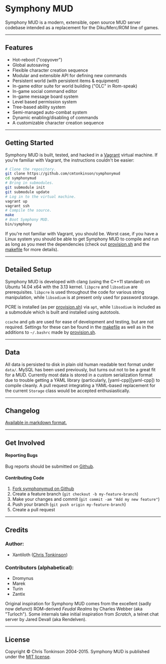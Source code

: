 # Symphony MUD

Symphony MUD is a modern, extensible, open source MUD server codebase intended as a replacement for the Diku/Merc/ROM line of games.

---
## Features

  * Hot-reboot ("copyover")
  * Global autosaving
  * Flexible character creation sequence
  * Modular and extensible API for defining new commands
  * Persistent world (with persistent items & equipment)
  * In-game editor suite for world building ("OLC" in Rom-speak)
  * In-game social command editor
  * In-game message board system
  * Level based permission system
  * Tree-based ability system
  * Semi-managed auto-combat system
  * Dynamic enabling/disabling of commands
  * A customizable character creation sequence

---
## Getting Started

Symphony MUD is built, tested, and hacked in a [Vagrant](https://www.vagrantup.com/) virtual machine. If you're familiar with Vagrant, the instructions couldn't be easier:

```bash
# Clone the repository.
git clone https://github.com/cmtonkinson/symphonymud
cd symphonymud
# Bring in submodules.
git submodule init
git submodule update
# Log in to the virtual machine.
vagrant up
vagrant ssh
# Compile the source.
make
# Boot Symphony MUD.
bin/symphony
```

If you're not familiar with Vagrant, you should be. Worst case, if you have a Linux system you should be able to get Symphony MUD to compile and run as long as you meet the dependencies (check out [provision.sh](provision.sh) and the [makefile](makefile) for more details).

---
## Detailed Setup

Symphony MUD is developed with clang (using the C++11 standard) on Ubuntu 14.04 x64 with the 3.13 kernel. `libpcre` and `libsodium` are prerequisites. `libpcre` is used throughout the code for various string manipulation, while `libsodium` is at present only used for password storage.

PCRE is installed (as per [provision.sh](provision.sh)) via `apt`, while `libsodium` is included as a submodule which is built and installed using autotools.

`ccache` and `gdb` are used for ease of development and testing, but are not required. Settings for these can be found in the [makefile](makefile) as well as in the additions to `~/.bashrc` made by [provision.sh](provision.sh).

---
## Data

All data is persisted to disk in plain old human readable text format under `data/`. MySQL has been used previously, but turns out not to be a great fit for a MUD. Currently most data is stored in a custom serialization format due to trouble getting a YAML library (particularly, [yaml-cpp][yaml-cpp]) to compile cleanly. A pull request integrating a YAML-based replacement for the current `Storage` class would be accepted enthusiastically.

---
## Changelog

[Available in markdown format.](doc/CHANGELOG.md)

---
## Get Involved

#### Reporting Bugs

Bug reports should be submitted on [Github][bugs].

#### Contributing Code

  1. [Fork symphonymud on Github][fork]
  1. Create a feature branch (`git checkout -b my-feature-branch`)
  1. Make your changes and commit (`git commit -am "Add my new feature"`)
  1. Push your branch (`git push origin my-feature-branch`)
  1. Create a pull request

---
## Credits

### Author:

  * Xantiloth ([Chris Tonkinson][chris])

### Contributors (alphabetical):

  * Dromynus
  * Marek
  * Turin
  * Zantix

Original inspiration for Symphony MUD comes from the excellent (sadly now defunct) ROM-derived *Feudal Realms* by Charles Webber (aka "Turloch"). Some internals take initial inspiration from *Scratch*, a telnet chat server by Jared Devall (aka Rendelven).

---
## License

Copyright © Chris Tonkinson 2004-2015. Symphony MUD is published under the [MIT license](doc/LICENSE.md).



[bugs]: https://github.com/cmtonkinson/symphonymud/issues
[fork]: https://github.com/cmtonkinson/symphonymud/fork
[chris]: http://chris.tonkinson.com/
